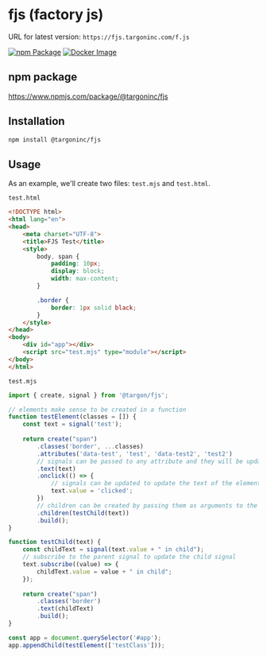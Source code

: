 # fjs (factory js)

URL for latest version: `https://fjs.targoninc.com/f.js` 

[![npm Package](https://github.com/targoninc/fjs/actions/workflows/npm-publish.yml/badge.svg?branch=main)](https://github.com/targoninc/fjs/actions/workflows/npm-publish.yml)
[![Docker Image](https://github.com/targoninc/fjs/actions/workflows/docker-image.yml/badge.svg)](https://github.com/targoninc/fjs/actions/workflows/docker-image.yml)

## npm package

https://www.npmjs.com/package/@targoninc/fjs

## Installation

```bash
npm install @targoninc/fjs
```

## Usage

As an example, we'll create two files: `test.mjs` and `test.html`.

`test.html`
```html
<!DOCTYPE html>
<html lang="en">
<head>
    <meta charset="UTF-8">
    <title>FJS Test</title>
    <style>
        body, span {
            padding: 10px;
            display: block;
            width: max-content;
        }

        .border {
            border: 1px solid black;
        }
    </style>
</head>
<body>
    <div id="app"></div>
    <script src="test.mjs" type="module"></script>
</body>
</html>
```

`test.mjs`
```js
import { create, signal } from '@targon/fjs';

// elements make sense to be created in a function
function testElement(classes = []) {
    const text = signal('test');
    
    return create("span")
        .classes('border', ...classes)
        .attributes('data-test', 'test', 'data-test2', 'test2')
        // signals can be passed to any attribute and they will be updated when the signal's value is updated
        .text(text)
        .onclick(() => {
            // signals can be updated to update the text of the element
            text.value = 'clicked';
        })
        // children can be created by passing them as arguments to the children method
        .children(testChild(text))
        .build();
}

function testChild(text) {
    const childText = signal(text.value + " in child");
    // subscribe to the parent signal to update the child signal
    text.subscribe((value) => {
        childText.value = value + " in child";
    });
    
    return create("span")
        .classes('border')
        .text(childText)
        .build();
}

const app = document.querySelector('#app');
app.appendChild(testElement(['testClass']));
```
